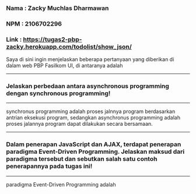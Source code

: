### Nama : Zacky Muchlas Dharmawan
### NPM  : 2106702296
### Link : https://tugas2-pbp-zacky.herokuapp.com/todolist/show_json/

Saya di sini ingin menjelaskan beberapa pertanyaan yang diberikan di dalam web PBP Fasilkom UI, di antaranya adalah

--------------------------------------------------
### Jelaskan perbedaan antara asynchronous programming dengan synchronous programming!

--------------------------------------------------
synchronus programming adalah proses jalnnya program berdasarkan antrian eksekusi program, sedangkan asynchronus programming adalah proses jalannya program dapat dilakukan secara bersamaan.

--------------------------------------------------
### Dalam penerapan JavaScript dan AJAX, terdapat penerapan paradigma Event-Driven Programming. Jelaskan maksud dari paradigma tersebut dan sebutkan salah satu contoh penerapannya pada tugas ini!

--------------------------------------------------
paradigma Event-Driven Programming adalah 